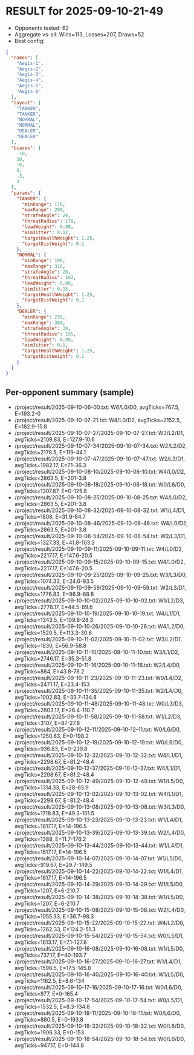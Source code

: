 # RESULT for 2025-09-10-21-49

- Opponents tested: 62
- Aggregate vs-all: Wins=113, Losses=207, Draws=52
- Best config:

```json
{
  "names": [
    "Aegis-1",
    "Aegis-2",
    "Aegis-3",
    "Aegis-4",
    "Aegis-5",
    "Aegis-6"
  ],
  "layout": [
    "TANKER",
    "TANKER",
    "NORMAL",
    "NORMAL",
    "DEALER",
    "DEALER"
  ],
  "biases": [
    -10,
    10,
    -6,
    6,
    -3,
    3
  ],
  "params": {
    "TANKER": {
      "minRange": 170,
      "maxRange": 290,
      "strafeAngle": 24,
      "threatRadius": 170,
      "leadWeight": 0.98,
      "aimJitter": 0.12,
      "targetHealthWeight": 1.25,
      "targetDistWeight": 0.1
    },
    "NORMAL": {
      "minRange": 190,
      "maxRange": 310,
      "strafeAngle": 28,
      "threatRadius": 162,
      "leadWeight": 0.98,
      "aimJitter": 0.15,
      "targetHealthWeight": 1.25,
      "targetDistWeight": 0.1
    },
    "DEALER": {
      "minRange": 235,
      "maxRange": 380,
      "strafeAngle": 34,
      "threatRadius": 155,
      "leadWeight": 0.99,
      "aimJitter": 0.1,
      "targetHealthWeight": 1.25,
      "targetDistWeight": 0.1
    }
  }
}
```

## Per-opponent summary (sample)
- /project/result/2025-09-10-06-00.txt: W6/L0/D0, avgTicks=767.5, E=193.2-0
- /project/result/2025-09-10-07-21.txt: W4/L0/D2, avgTicks=2152.5, E=182.9-15.8
- /project/result/2025-09-10-07-27/2025-09-10-07-27.txt: W3/L2/D1, avgTicks=2109.83, E=127.9-10.6
- /project/result/2025-09-10-07-34/2025-09-10-07-34.txt: W2/L2/D2, avgTicks=2178.5, E=119-44.1
- /project/result/2025-09-10-07-47/2025-09-10-07-47.txt: W2/L3/D1, avgTicks=1982.17, E=71-36.3
- /project/result/2025-09-10-08-10/2025-09-10-08-10.txt: W4/L0/D2, avgTicks=2863.5, E=201-3.8
- /project/result/2025-09-10-08-18/2025-09-10-08-18.txt: W0/L6/D0, avgTicks=1307.67, E=0-125.8
- /project/result/2025-09-10-08-25/2025-09-10-08-25.txt: W4/L0/D2, avgTicks=2863.5, E=201-3.8
- /project/result/2025-09-10-08-32/2025-09-10-08-32.txt: W1/L4/D1, avgTicks=1808, E=31.9-84.7
- /project/result/2025-09-10-08-46/2025-09-10-08-46.txt: W4/L0/D2, avgTicks=2863.5, E=201-3.8
- /project/result/2025-09-10-08-54/2025-09-10-08-54.txt: W2/L3/D1, avgTicks=1327.33, E=41.8-103.3
- /project/result/2025-09-10-09-11/2025-09-10-09-11.txt: W4/L0/D2, avgTicks=2217.17, E=147.6-20.5
- /project/result/2025-09-10-09-15/2025-09-10-09-15.txt: W4/L0/D2, avgTicks=2217.17, E=147.6-20.5
- /project/result/2025-09-10-09-25/2025-09-10-09-25.txt: W3/L3/D0, avgTicks=1074.33, E=24.6-93.5
- /project/result/2025-09-10-09-59/2025-09-10-09-59.txt: W2/L3/D1, avgTicks=1776.83, E=96.9-88.8
- /project/result/2025-09-10-10-02/2025-09-10-10-02.txt: W1/L2/D3, avgTicks=2778.17, E=44.5-89.6
- /project/result/2025-09-10-10-19/2025-09-10-10-19.txt: W4/L1/D1, avgTicks=1343.5, E=109.8-28.3
- /project/result/2025-09-10-10-26/2025-09-10-10-26.txt: W4/L2/D0, avgTicks=1520.5, E=113.3-30.6
- /project/result/2025-09-10-11-02/2025-09-10-11-02.txt: W3/L2/D1, avgTicks=1830, E=56.9-58.8
- /project/result/2025-09-10-11-10/2025-09-10-11-10.txt: W3/L1/D2, avgTicks=2746.17, E=35.3-51.8
- /project/result/2025-09-10-11-16/2025-09-10-11-16.txt: W2/L4/D0, avgTicks=884, E=43.8-78.2
- /project/result/2025-09-10-11-23/2025-09-10-11-23.txt: W0/L4/D2, avgTicks=2471.17, E=23.4-153
- /project/result/2025-09-10-11-35/2025-09-10-11-35.txt: W2/L4/D0, avgTicks=1002.83, E=33.7-134.8
- /project/result/2025-09-10-11-48/2025-09-10-11-48.txt: W0/L3/D3, avgTicks=2803.17, E=26.4-110.7
- /project/result/2025-09-10-11-58/2025-09-10-11-58.txt: W1/L2/D3, avgTicks=3107, E=87-27.8
- /project/result/2025-09-10-12-11/2025-09-10-12-11.txt: W0/L6/D0, avgTicks=1250.83, E=0-198.2
- /project/result/2025-09-10-12-19/2025-09-10-12-19.txt: W0/L6/D0, avgTicks=936.83, E=0-239.8
- /project/result/2025-09-10-12-32/2025-09-10-12-32.txt: W4/L1/D1, avgTicks=2298.67, E=81.2-48.4
- /project/result/2025-09-10-12-37/2025-09-10-12-37.txt: W4/L1/D1, avgTicks=2298.67, E=81.2-48.4
- /project/result/2025-09-10-12-49/2025-09-10-12-49.txt: W1/L5/D0, avgTicks=1314.33, E=28-65.9
- /project/result/2025-09-10-13-02/2025-09-10-13-02.txt: W4/L1/D1, avgTicks=2298.67, E=81.2-48.4
- /project/result/2025-09-10-13-08/2025-09-10-13-08.txt: W3/L3/D0, avgTicks=1718.83, E=49.3-101.5
- /project/result/2025-09-10-13-23/2025-09-10-13-23.txt: W1/L4/D1, avgTicks=1617.17, E=14-196.5
- /project/result/2025-09-10-13-39/2025-09-10-13-39.txt: W2/L4/D0, avgTicks=1388, E=11.7-176.2
- /project/result/2025-09-10-13-44/2025-09-10-13-44.txt: W1/L4/D1, avgTicks=1617.17, E=14-196.5
- /project/result/2025-09-10-14-07/2025-09-10-14-07.txt: W1/L5/D0, avgTicks=919.67, E=29.7-149.5
- /project/result/2025-09-10-14-22/2025-09-10-14-22.txt: W1/L4/D1, avgTicks=1617.17, E=14-196.5
- /project/result/2025-09-10-14-29/2025-09-10-14-29.txt: W1/L5/D0, avgTicks=1207, E=6-210.7
- /project/result/2025-09-10-14-38/2025-09-10-14-38.txt: W1/L5/D0, avgTicks=1207, E=6-210.7
- /project/result/2025-09-10-15-08/2025-09-10-15-08.txt: W2/L4/D0, avgTicks=1055.33, E=36.7-98.3
- /project/result/2025-09-10-15-22/2025-09-10-15-22.txt: W4/L2/D0, avgTicks=1262.33, E=124.2-51.3
- /project/result/2025-09-10-15-54/2025-09-10-15-54.txt: W0/L5/D1, avgTicks=1613.17, E=7.1-127.8
- /project/result/2025-09-10-16-08/2025-09-10-16-08.txt: W1/L5/D0, avgTicks=737.17, E=40-193.7
- /project/result/2025-09-10-16-27/2025-09-10-16-27.txt: W1/L4/D1, avgTicks=1598.5, E=17.5-145.8
- /project/result/2025-09-10-16-40/2025-09-10-16-40.txt: W1/L5/D0, avgTicks=1162.5, E=8.6-134
- /project/result/2025-09-10-17-16/2025-09-10-17-16.txt: W0/L6/D0, avgTicks=877, E=0-165.4
- /project/result/2025-09-10-17-54/2025-09-10-17-54.txt: W0/L5/D1, avgTicks=1532.5, E=8.3-134.8
- /project/result/2025-09-10-18-11/2025-09-10-18-11.txt: W0/L6/D0, avgTicks=880.5, E=0-193.8
- /project/result/2025-09-10-18-32/2025-09-10-18-32.txt: W0/L6/D0, avgTicks=1906.33, E=0-153
- /project/result/2025-09-10-18-54/2025-09-10-18-54.txt: W0/L6/D0, avgTicks=947.17, E=0-144.8
